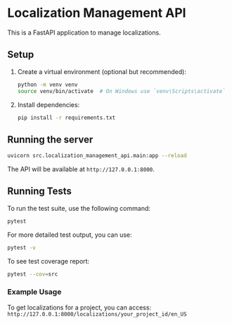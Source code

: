 # Localization Management API

This is a FastAPI application to manage localizations.

## Setup

1.  Create a virtual environment (optional but recommended):
    ```bash
    python -m venv venv
    source venv/bin/activate  # On Windows use `venv\Scripts\activate`
    ```

2.  Install dependencies:
    ```bash
    pip install -r requirements.txt
    ```

## Running the server

```bash
uvicorn src.localization_management_api.main:app --reload
```

The API will be available at `http://127.0.0.1:8000`.

## Running Tests

To run the test suite, use the following command:

```bash
pytest
```

For more detailed test output, you can use:

```bash
pytest -v
```

To see test coverage report:

```bash
pytest --cov=src
```

### Example Usage

To get localizations for a project, you can access:
`http://127.0.0.1:8000/localizations/your_project_id/en_US`
